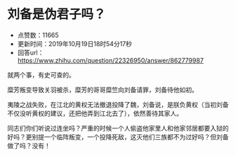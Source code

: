 # 刘备是伪君子吗？
- 点赞数：11665
- 更新时间：2019年10月19日18时54分17秒
- 回答url：https://www.zhihu.com/question/22326950/answer/862779987
<body>
 <p data-pid="bU0VcMRO">就两个事，有史可查的。</p>
 <p data-pid="1benGHRm">糜芳叛变导致关羽被杀，糜芳的哥哥糜竺向刘备请罪，刘备待他如初。</p>
 <p data-pid="bcUAEhUz">夷陵之战失败，在江北的黄权无法撤退投降了魏，刘备说，是朕负黄权（当初刘备不仅没听黄权的建议，还把他弄到江北去了），依然善待其家人。</p>
 <p data-pid="vy-emjGT">同志们你们听说过连坐吗？严重的时候一个人偷盗他家里人和他家邻居都要入狱的好吗？更别提一个临阵叛变，一个投降死敌，这灭他们三族都不为过好吗？但刘备做了吗？没有！</p>
 <p></p>
</body>